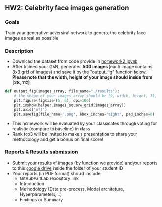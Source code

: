 ## HW2: Celebrity face images generation

### Goals
Train your generative adversiral network to generat the celebrity face images as real as possible

### Description
- Download the dataset from code provide in [homework2.ipynb](https://github.com/NCTU-VRDL/CS_IOC5008/blob/master/HW2/homework2.ipynb)
- After trained your GAN, generated **500 images** (each image contains 3x3 grid of images) and save it by the "output_fig" function below, **Please note that the width, height of your image should inside from [28, 112]**
```python
def output_fig(images_array, file_name="./results"):
    # the shape of your images_array should be (9, width, height, 3),  28<= width, height <= 112 
    plt.figure(figsize=(6, 6), dpi=100)
    plt.imshow(helper.images_square_grid(images_array))
    plt.axis("off")
    plt.savefig(file_name+'.png', bbox_inches='tight', pad_inches=0)
```
- This homework will be evaluated by your classmates through voting for realistic (compare to baseline) in class
- Rank top3  will be invited to make a presentation to share your methodology and get a bonus on final score!

### Reports & Results submission
- Submit your results of images (by function we provide) andyour reports to this [google drive](https://drive.google.com/drive/u/3/folders/128HvF7a9WhxqBMo5EV70PDcLZy_4AvRr) inside the folder of your student ID
- Your reports (in PDF format) should include
  - GitHub/GitLab repository link
  - Introduction
  - Methodology (Data pre-process, Model architeture, Hyperparameters,...)
  - Findings or Summary
